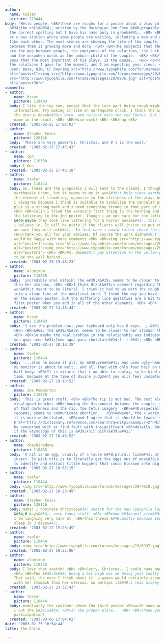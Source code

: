 ```yaml
---
author:
  name: tsoler
  picture: 110444
body: 'Hello people, <BR>these are roughs for a poster about a play in theater called
  &#34;the child&#34;, written by the Norwegian Jon Fose &#40;propably this is not
  the correct spelling but I have his name only in greek&#41;. <BR> <BR>The play starts
  at a bus station where some people are waiting, including a man and a woman who
  like each other. The next scenes are showing the life of the couple, where the distance
  between them is growing more and more. <BR> <BR>The subjects that the play is touching,
  are the gap between people, the emptyness of the relations, the luck of communication
  and the unspoken words as the unborn child of the couple.  <BR> <BR>The writer himself
  says that the most important of his plays, is the pause... <BR> <BR>So, there are
  the solutions I gave for the moment, and I am expecting your views. <BR> <BR>Fonts
  used: Base, DIN, CF Ray<img src="http://www.typophile.com/forums/messages/29/6934.jpg"
  alt="poster1"><img src="http://www.typophile.com/forums/messages/29/6935.jpg" alt="poster2"><img
  src="http://www.typophile.com/forums/messages/29/6936.jpg" alt="poster3a"><img src="http://www.typophile.com/forums/messages/29/6937.gif"
  alt="poster3b">'
comments:
- author:
    name: hrant
    picture: 110403
  body: I like the top one, except that the torn part being rough might give misleading
    information. Try making it like an earthquake crack. I think the &#34;X&#34; on
    the uterus doesn&#39;t work, and neither does the red foetus. But I like the author&#39;s
    name in the crack. <BR> <BR>Nice work! <BR> <BR>hhp <BR>
  created: '2003-02-25 17:08:03'
- author:
    name: Stephen Coles
    picture: 128126
  body: 'These are very powerful, Christos, and # 1 is the most.'
  created: '2003-02-25 17:45:43'
- author:
    name: cph
    picture: 110350
  body: I don
  created: '2003-02-25 17:46:18'
- author:
    name: tsoler
    picture: 110444
  body: So, these are the proposals i will send to the cliend. I thought about the
    earthquake Hrant, but it seems to me it won&#39;t help since earthquake includes
    the element of trembling, opposite to the stillness of the play. As for the &#34;x&#34;
    i disagree because i think is suitable to symbolize the canceled process of pregnacy,
    plus is a strong mark and i need something strong in that part of the poster.
    <BR> <BR>Colin I tried the xeroxing first thing in the morning and i end up with
    the lettering in the 2nd poster. Though i am not sure for the lettering  result
    &#40;maybe they look like lettering for a horror movie&#41;, this is the poster
    i believe in. It will be pitty if the clients will insist to put color &#40;i
    am sure they will ask&#41;. In that case i would rather chose the 3d poster. <BR>
    <BR>Thank you all for your advises. Of course the work didn&#39;t finish so i
    would be happy with more comments <BR> <BR><img src="http://www.typophile.com/forums/messages/29/6971.jpg"
    alt="poster1"><img src="http://www.typophile.com/forums/messages/29/6972.jpg"
    alt="poster2"><img src="http://www.typophile.com/forums/messages/29/6973.jpg"
    alt="poster3"> <BR> <BR>PS. don&#39;t pay attention to the yellow-gray border...supposed
    to be the wall behind...
  created: '2003-02-26 19:48:23'
- author:
    name: aluminum
    picture: 110335
  body: 'incredibly anal nitpik: The &#39;X&#39; seems to be closer to her stomach
    than her uterous. <BR> <BR>I think Hrant&#39;s comment regarding the earthquake
    wan&#39;t meant to be literal. I think it had to wo with the rough line turning
    into a clean line at the umbilical cord. I think the way you have it works great
    on the second poster, but the differing line qualities are a bit too much on the
    first poster when you add in all of the other elements. <BR> <BR>'
  created: '2003-02-27 14:48:44'
- author:
    name: hrant
    picture: 110403
  body: 'I see the problem now: your keyboard only has 6 keys.  ;-&#41; <BR> <BR>--
    <BR> <BR>&#62; The &#39;X&#39; seems to be closer to her stomach than her uterous.
    <BR> <BR>So maybe the real problem in the relationship was indigestion? <BR>Have
    you guys seen &#34;Como agua para chololate&#34;?  ;-&#41; <BR> <BR>hhp <BR>'
  created: '2003-02-27 18:10:39'
- author:
    name: tsoler
    picture: 110444
  body: '...also no mouse at all, my &#40;greek&#41; mac uses ugly-handmade font and
    my monitor is about to melt...and all that with only four hair on my head and
    half body. <BR>It is miracle that i am able to replay, so be kind with me next
    time, because at the time of divine judgment you will feel uncomfortable'
  created: '2003-02-27 18:18:52'
- author:
    name: Joe Pemberton
    picture: 110420
  body: 'This is great stuff. <BR> <BR>The rip is not bad. The best element is the
    misaligned benches <BR>showing the disconnect between the couple. <BR> <BR>Because
    of that darkness and the rip, the fetus imagery  <BR>&#40;especially when it&#39;s
    red&#41; seems to communicate abortion.   <BR>However, the x works well because
    it is more understated,  <BR>and I agree that it should be lower. <BR> <BR><a
    href="http://dictionary.reference.com/search?q=nitpick&amp;r=2">Nitpick</a>: To
    be concerned with or find fault with insignificant <BR>details. &#40;I wonder
    if the etymology of this is &#39;knit pick?&#39;&#41;'
  created: '2003-02-27 18:46:52'
- author:
    name: cheshiredave
    picture: 110433
  body: 'A nit is an egg, usually of a louse &#40;plural: lice&#41; or other parasitic
    insect. To pick nits is to literally get the eggs out of one&#39;s hair, figuratively
    to identify and extract little buggers that could blossom into big problems.'
  created: '2003-02-27 18:53:19'
- author:
    name: tsoler
    picture: 110444
  body: <img src="http://www.typophile.com/forums/messages/29/7010.jpg" alt="draw2">
  created: '2003-02-27 19:23:49'
- author:
    name: Stephen Coles
    picture: 128126
  body: Haha! I nominate Christos&#39; sketch for the new Typophile logo.  <BR> <BR>Hrant,
    &#34;6 keys&#34;, very funny stuff. <BR> <BR>And &#34;anal pick&#34;! HAHAHA.
    I am laughing very hard at  <BR>this thread &#40;mostly because I&#39;ve had no
    sleep in 3 days&#41;.
  created: '2003-02-27 19:23:49'
- author:
    name: tsoler
    picture: 110444
  body: <img src="http://www.typophile.com/forums/messages/29/6997.jpg" alt="draw1">
  created: '2003-02-27 19:33:06'
- author:
    name: aluminum
    picture: 110335
  body: I love that sketch! <BR> <BR>Sorry, Christos...I could have been clearer.
    <BR> <BR>The &#39;X&#39; being a bit high was me being just really really picky.
    That said, the more I think about it, a woman would certainly associate that more
    with her stomach than her uterous, so perhaps it&#39;s less pickey than I thought.
  created: '2003-02-27 23:32:43'
- author:
    name: tsoler
    picture: 110444
  body: eventually the customer chose the third poster <BR>with some adjustments...and
    i put the &#34;x&#34; <BR>in the proper place... <BR> <BR>thank you all for the
    participation!
  created: '2003-03-06 17:04:02'
date: '2003-02-25 16:54:44'
title: The Child

---
```

